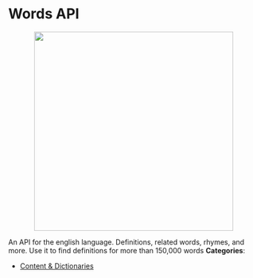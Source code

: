 # Words API

<p align="center">
    <img width="400" src="https://raw.githubusercontent.com/awesome-apis/awesome-apis/apis/words-api/logo_256x256.png" />
</p>


An API for the english language. Definitions, related words, rhymes, and more. Use it to find definitions for more than 150,000 words
**Categories**:

- [Content & Dictionaries](https://github/awesome-apis/awesome-apis#content-and-dictionaries)



